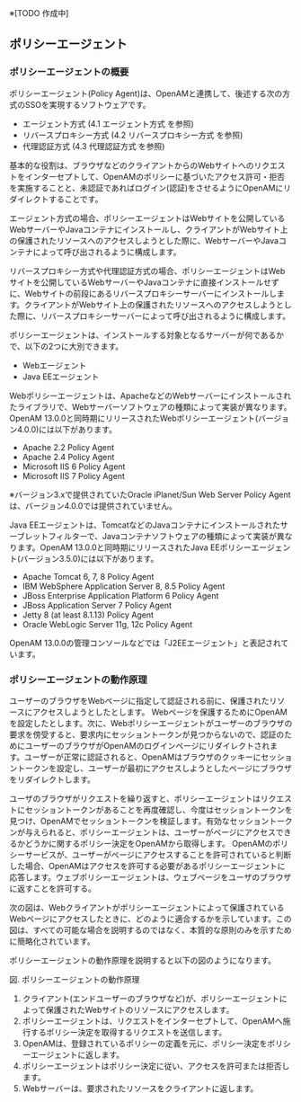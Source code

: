 ※[TODO 作成中]

## ポリシーエージェント

### ポリシーエージェントの概要

ポリシーエージェント(Policy Agent)は、OpenAMと連携して、後述する次の方式のSSOを実現するソフトウェアです。

- エージェント方式 (4.1 エージェント方式 を参照)
- リバースプロキシー方式 (4.2 リバースプロキシー方式 を参照)
- 代理認証方式 (4.3 代理認証方式 を参照)

基本的な役割は、ブラウザなどのクライアントからのWebサイトへのリクエストをインターセプトして、OpenAMのポリシーに基づいたアクセス許可・拒否を実施することと、未認証であればログイン(認証)をさせるようにOpenAMにリダイレクトすることです。

エージェント方式の場合、ポリシーエージェントはWebサイトを公開しているWebサーバーやJavaコンテナにインストールし、クライアントがWebサイト上の保護されたリソースへのアクセスしようとした際に、WebサーバーやJavaコンテナによって呼び出されるように構成します。

リバースプロキシー方式や代理認証方式の場合、ポリシーエージェントはWebサイトを公開しているWebサーバーやJavaコンテナに直接インストールせずに、Webサイトの前段にあるリバースプロキシーサーバーにインストールします。クライアントがWebサイト上の保護されたリソースへのアクセスしようとした際に、リバースプロキシーサーバーによって呼び出されるように構成します。

ポリシーエージェントは、インストールする対象となるサーバーが何であるかで、以下の2つに大別できます。

- Webエージェント
- Java EEエージェント

Webポリシーエージェントは、ApacheなどのWebサーバーにインストールされたライブラリで、Webサーバーソフトウェアの種類によって実装が異なります。OpenAM 13.0.0と同時期にリリースされたWebポリシーエージェント(バージョン4.0.0)には以下があります。

- Apache 2.2 Policy Agent
- Apache 2.4 Policy Agent
- Microsoft IIS 6 Policy Agent
- Microsoft IIS 7 Policy Agent

※バージョン3.xで提供されていたOracle iPlanet/Sun Web Server Policy Agentは、バージョン4.0.0では提供されていません。

Java EEエージェントは、TomcatなどのJavaコンテナにインストールされたサーブレットフィルターで、Javaコンテナソフトウェアの種類によって実装が異なります。OpenAM 13.0.0と同時期にリリースされたJava EEポリシーエージェント(バージョン3.5.0)には以下があります。

- Apache Tomcat 6, 7, 8 Policy Agent
- IBM WebSphere Application Server 8, 8.5 Policy Agent
- JBoss Enterprise Application Platform 6 Policy Agent
- JBoss Application Server 7 Policy Agent
- Jetty 8 (at least 8.1.13) Policy Agent
- Oracle WebLogic Server 11g, 12c Policy Agent

OpenAM 13.0.0の管理コンソールなどでは「J2EEエージェント」と表記されています。

### ポリシーエージェントの動作原理

ユーザーのブラウザをWebページに指定して認証される前に、保護されたリソースにアクセスしようとしたとします。 Webページを保護するためにOpenAMを設定したとします。次に、Webポリシーエージェントがユーザーのブラウザの要求を傍受すると、要求内にセッショントークンが見つからないので、認証のためにユーザーのブラウザがOpenAMのログインページにリダイレクトされます。ユーザーが正常に認証されると、OpenAMはブラウザのクッキーにセッショントークンを設定し、ユーザーが最初にアクセスしようとしたページにブラウザをリダイレクトします。

ユーザのブラウザがリクエストを繰り返すと、ポリシーエージェントはリクエストにセッショントークンがあることを再度確認し、今度はセッショントークンを見つけ、OpenAMでセッショントークンを検証します。有効なセッショントークンが与えられると、ポリシーエージェントは、ユーザーがページにアクセスできるかどうかに関するポリシー決定をOpenAMから取得します。 OpenAMのポリシーサービスが、ユーザーがページにアクセスすることを許可されていると判断した場合、OpenAMはアクセスを許可する必要があるポリシーエージェントに応答します。ウェブポリシーエージェントは、ウェブページをユーザのブラウザに返すことを許可する。

次の図は、Webクライアントがポリシーエージェントによって保護されているWebページにアクセスしたときに、どのように適合するかを示しています。この図は、すべての可能な場合を説明するのではなく、本質的な原則のみを示すために簡略化されています。

ポリシーエージェントの動作原理を説明すると以下の図のようになります。

図. ポリシーエージェントの動作原理

1. クライアント(エンドユーザーのブラウザなど)が、ポリシーエージェントによって保護されたWebサイトのリソースにアクセスします。
2. ポリシーエージェントは、リクエストをインターセプトして、OpenAMへ施行するポリシー決定を取得するリクエストを送信します。
3. OpenAMは、登録されているポリシーの定義を元に、ポリシー決定をポリシーエージェントに返します。
4. ポリシーエージェントはポリシー決定に従い、アクセスを許可または拒否します。
5. Webサーバーは、要求されたリソースをクライアントに返します。


